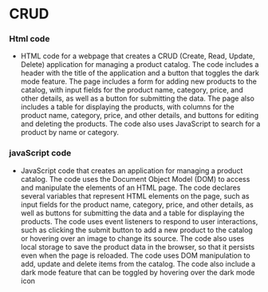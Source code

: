 # CRUD


### Html code


 - HTML code for a webpage that creates a CRUD (Create, Read, Update, Delete) application for managing a product catalog. The code includes a header with the title of   the application and a button that toggles the dark mode feature. The page includes a form for adding new products to the catalog, with input fields for the product name, 
  category, price, and other details, as well as a button for submitting the data.
 The page also includes a table for displaying the products, with columns for the product name, category, price, and other details, and buttons for editing and deleting the products. The code also uses JavaScript to search for a product by name or category.


### javaScript code

- JavaScript code that creates an application for managing a product catalog. The code uses the Document Object Model (DOM) to access and manipulate the elements of an HTML page.
The code declares several variables that represent HTML elements on the page, such as input fields for the product name, category, price, and other details, as well as buttons for submitting the data and a table for displaying the products.
The code uses event listeners to respond to user interactions, such as clicking the submit button to add a new product to the catalog or hovering over an image to change its source.
The code also uses local storage to save the product data in the browser, so that it persists even when the page is reloaded.
The code uses DOM manipulation to add, update and delete items from the catalog.
The code also include a dark mode feature that can be toggled by hovering over the dark mode icon

